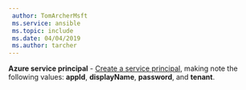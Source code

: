 ```yaml
---
 author: TomArcherMsft
 ms.service: ansible
 ms.topic: include
 ms.date: 04/04/2019
 ms.author: tarcher
---
```


**Azure service principal** - [Create a service principal](/cli/azure/create-an-azure-service-principal-azure-cli?view=azure-cli-latest), making note the following values: **appId**, **displayName**, **password**, and **tenant**.